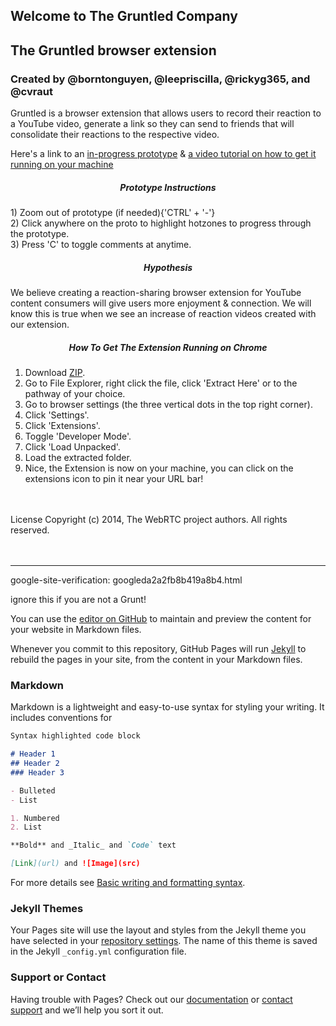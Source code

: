 ## Welcome to The Gruntled Company
## The Gruntled browser extension
### Created by @borntonguyen, @leepriscilla, @rickyg365, and @cvraut


Gruntled is a browser extension that allows users to record their reaction to a YouTube video, generate a link so they can send to friends that will consolidate their reactions to the respective video.


Here's a link to an [in-progress prototype](https://invis.io/6812JG27S2X3#/465300953_Base)
& [a video tutorial on how to get it running on your machine](https://streamable.com/1552os)

<h5 align="center">  Prototype Instructions </h5>
1) Zoom out of prototype (if needed){'CTRL' + '-'} <br>
2) Click anywhere on the proto to highlight hotzones to progress through the prototype. <br>
3) Press 'C' to toggle comments at anytime.


<h5 align="center">  Hypothesis </h5>

We believe creating a reaction-sharing browser extension for YouTube content consumers will give users more enjoyment & connection.
We will know this is true when we see an increase of reaction videos created with our extension.


<h5 align="center"> How To Get The Extension Running on Chrome </h5>  

1) Download [ZIP](https://github.com/borntonguyen/Gruntled/archive/refs/heads/main.zip). <br>
2) Go to File Explorer, right click the file, click 'Extract Here' or to the pathway of your choice. <br>
3) Go to browser settings (the three vertical dots in the top right corner). <br>
4) Click 'Settings'. <br> 
5) Click 'Extensions'. <br>
6) Toggle 'Developer Mode'. <br>
7) Click 'Load Unpacked'. <br>
8) Load the extracted folder. <br>
9) Nice, the Extension is now on your machine, you can click on the extensions icon to pin it near your URL bar! 

<br>
<br>
License 
Copyright (c) 2014, The WebRTC project authors. All rights reserved.









<br>
<br>
<br>






---
google-site-verification: googleda2a2fb8b419a8b4.html

<meta name="google-site-verification" content="gk2Thwy0rBz1Kln223kRgEuh45I-eG7xxlf5OFOI5lg" />

ignore this if you are not a Grunt!

You can use the [editor on GitHub](https://github.com/the-gruntled-company/Gruntled/edit/gh-pages/index.md) to maintain and preview the content for your website in Markdown files.

Whenever you commit to this repository, GitHub Pages will run [Jekyll](https://jekyllrb.com/) to rebuild the pages in your site, from the content in your Markdown files.

### Markdown

Markdown is a lightweight and easy-to-use syntax for styling your writing. It includes conventions for

```markdown
Syntax highlighted code block

# Header 1
## Header 2
### Header 3

- Bulleted
- List

1. Numbered
2. List

**Bold** and _Italic_ and `Code` text

[Link](url) and ![Image](src)
```

For more details see [Basic writing and formatting syntax](https://docs.github.com/en/github/writing-on-github/getting-started-with-writing-and-formatting-on-github/basic-writing-and-formatting-syntax).

### Jekyll Themes

Your Pages site will use the layout and styles from the Jekyll theme you have selected in your [repository settings](https://github.com/borntonguyen/Gruntled/settings/pages). The name of this theme is saved in the Jekyll `_config.yml` configuration file.

### Support or Contact

Having trouble with Pages? Check out our [documentation](https://docs.github.com/categories/github-pages-basics/) or [contact support](https://support.github.com/contact) and we’ll help you sort it out.

